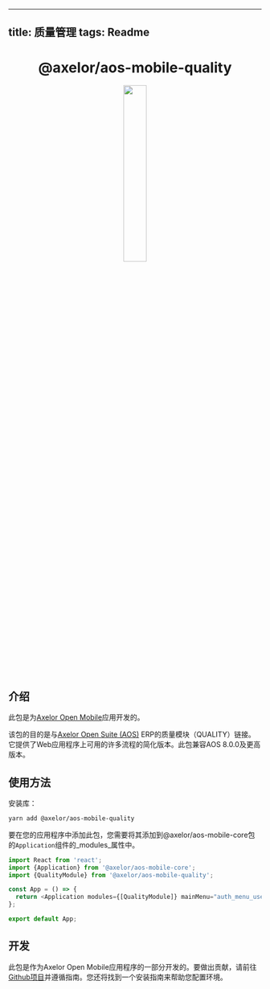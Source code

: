 <!--
 * @Author: macrogoal macrogoal@sina.com
 * @Date: 2025-09-16 20:00:12
 * @LastEditors: macrogoal macrogoal@sina.com
 * @LastEditTime: 2025-09-16 20:27:03
 * @FilePath: \axelor-mobile\packages\apps\quality\README_zh.md
 * @Description: 这是默认设置,请设置`customMade`, 打开koroFileHeader查看配置 进行设置: https://github.com/OBKoro1/koro1FileHeader/wiki/%E9%85%8D%E7%BD%AE
-->
---
title: 质量管理
tags: Readme
---

<h1 align="center">@axelor/aos-mobile-quality</h1>

<div align="center">
    <img src="https://i.imgur.com/KJAAFlT.png" width="30%"/>
</div>

## 介绍

此包是为[Axelor Open Mobile](https://github.com/axelor/axelor-mobile)应用开发的。

该包的目的是与[Axelor Open Suite (AOS)](https://github.com/axelor/axelor-open-suite) ERP的质量模块（QUALITY）链接。它提供了Web应用程序上可用的许多流程的简化版本。此包兼容AOS 8.0.0及更高版本。

## 使用方法

安装库：

```bash
yarn add @axelor/aos-mobile-quality
```

要在您的应用程序中添加此包，您需要将其添加到@axelor/aos-mobile-core包的`Application`组件的_modules_属性中。

```javascript
import React from 'react';
import {Application} from '@axelor/aos-mobile-core';
import {QualityModule} from '@axelor/aos-mobile-quality';

const App = () => {
  return <Application modules={[QualityModule]} mainMenu="auth_menu_user" />;
};

export default App;
```

## 开发

此包是作为Axelor Open Mobile应用程序的一部分开发的。要做出贡献，请前往[Github项目](https://github.com/axelor/axelor-mobile)并遵循指南。您还将找到一个安装指南来帮助您配置环境。
